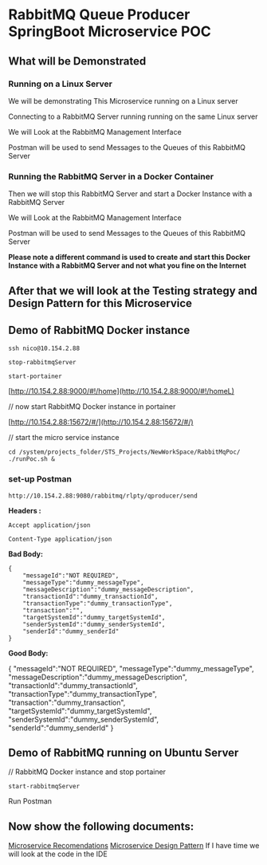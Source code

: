# RabbitMQ Queue Producer SpringBoot Microservice POC

## What will be Demonstrated

### Running on a Linux Server
We will be demonstrating This Microservice running on a Linux server

Connecting to a RabbitMQ Server running running on the same Linux server

We will Look at the RabbitMQ Management Interface

Postman will be used to send Messages to the Queues of this RabbitMQ Server 

### Running the RabbitMQ Server in a Docker Container
Then we will stop this RabbitMQ Server and start a Docker Instance with a  RabbitMQ Server

We will Look at the RabbitMQ Management Interface

Postman will be used to send Messages to the Queues of this RabbitMQ Server 

**Please note a different command is used to create and start this Docker Instance with a  RabbitMQ Server and not what you fine on the Internet**

## After that we will look at the Testing strategy and Design Pattern for this Microservice 

## Demo of RabbitMQ Docker instance
```
ssh nico@10.154.2.88

stop-rabbitmqServer

start-portainer

```

[http://10.154.2.88:9000/#!/home](http://10.154.2.88:9000/#!/homeL)

// now start  RabbitMQ Docker instance in portainer

[http://10.154.2.88:15672/#/](http://10.154.2.88:15672/#/)

// start the micro service instance
```
cd /system/projects_folder/STS_Projects/NewWorkSpace/RabbitMqPoc/
./runPoc.sh &
```

### set-up Postman
```
http://10.154.2.88:9080/rabbitmq/rlpty/qproducer/send
```

**Headers :**
```
Accept application/json

Content-Type application/json
```

**Bad Body:**
```
{
    "messageId":"NOT REQUIRED",
	"messageType":"dummy_messageType",
	"messageDescription":"dummy_messageDescription",
	"transactionId":"dummy_transactionId",
	"transactionType":"dummy_transactionType",
	"transaction":"",
	"targetSystemId":"dummy_targetSystemId",
	"senderSystemId":"dummy_senderSystemId",
	"senderId":"dummy_senderId"
}
```
**Good Body:**

{
    "messageId":"NOT REQUIRED",
	"messageType":"dummy_messageType",
	"messageDescription":"dummy_messageDescription",
	"transactionId":"dummy_transactionId",
	"transactionType":"dummy_transactionType",
	"transaction":"dummy_transaction",
	"targetSystemId":"dummy_targetSystemId",
	"senderSystemId":"dummy_senderSystemId",
	"senderId":"dummy_senderId"
}

 
## Demo of RabbitMQ running on Ubuntu Server

//  RabbitMQ Docker instance and stop portainer
```
start-rabbitmqServer
```
Run Postman



## Now show the following documents:
[Microservice Recomendations](https://github.com/nic0michael/RabbitMQProducerMicroservice/blob/master/MicroserviceRecomendations.md)
[Microservice Design Pattern](https://github.com/nic0michael/RabbitMQProducerMicroservice/blob/master/DesignPattern.md) 
If I have time we will look at the code in the IDE
  
